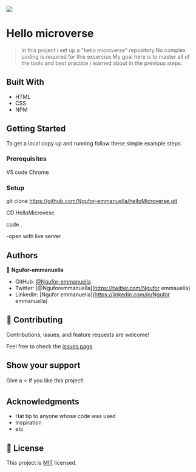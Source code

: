 ![](https://img.shields.io/badge/Microverse-blueviolet)

# Hello microverse

> In this project i set up a "hello microverse" repository.No complex coding is required for this excercise.My goal here is to master all of the tools and best practice i learned about in the previous steps. 


## Built With

- HTML
- CSS
- NPM


## Getting Started

To get a local copy up and running follow these simple example steps.

### Prerequisites
VS code 
Chrome 
### Setup
git clone https://github.com/Ngufor-emmanuella/helloMicroverse.git

CD HelloMicrovese

code .

-open with live server



## Authors

👤 **Ngufor-emmanuella**

- GitHub: [@Ngufor-emmanuella](https://github.com/Ngufor-emmanuella)
- Twitter: [@Nguforemmanuella](https://twitter.com/Ngufor emmauella)
- LinkedIn: [Ngufor emmanuella](https://linkedin.com/in/Ngufor emmanuella)


## 🤝 Contributing

Contributions, issues, and feature requests are welcome!

Feel free to check the [issues page](../../issues/).

## Show your support

Give a ⭐️ if you like this project!

## Acknowledgments

- Hat tip to anyone whose code was used
- Inspiration
- etc

## 📝 License

This project is [MIT](./MIT.md) licensed.
